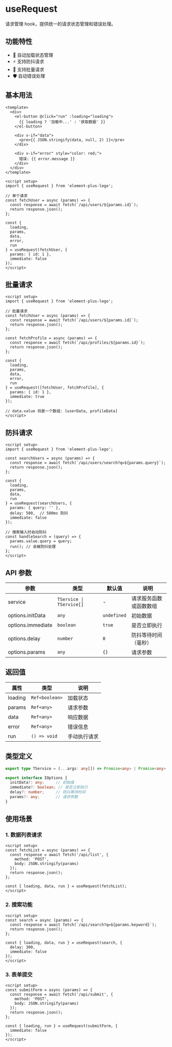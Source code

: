 # useRequest

请求管理 hook，提供统一的请求状态管理和错误处理。

## 功能特性

- 🔄 自动加载状态管理
- ⚡ 支持防抖请求
- 🎯 支持批量请求
- 🛡️ 自动错误处理

## 基本用法

```vue
<template>
  <div>
    <el-button @click="run" :loading="loading">
      {{ loading ? '加载中...' : '获取数据' }}
    </el-button>
    
    <div v-if="data">
      <pre>{{ JSON.stringify(data, null, 2) }}</pre>
    </div>
    
    <div v-if="error" style="color: red;">
      错误: {{ error.message }}
    </div>
  </div>
</template>

<script setup>
import { useRequest } from 'element-plus-lego';

// 单个请求
const fetchUser = async (params) => {
  const response = await fetch(`/api/users/${params.id}`);
  return response.json();
};

const {
  loading,
  params,
  data,
  error,
  run
} = useRequest(fetchUser, {
  params: { id: 1 },
  immediate: false
});
</script>
```

## 批量请求

```vue
<script setup>
import { useRequest } from 'element-plus-lego';

// 批量请求
const fetchUser = async (params) => {
  const response = await fetch(`/api/users/${params.id}`);
  return response.json();
};

const fetchProfile = async (params) => {
  const response = await fetch(`/api/profiles/${params.id}`);
  return response.json();
};

const {
  loading,
  params,
  data,
  error,
  run
} = useRequest([fetchUser, fetchProfile], {
  params: { id: 1 },
  immediate: true
});

// data.value 将是一个数组: [userData, profileData]
</script>
```

## 防抖请求

```vue
<script setup>
import { useRequest } from 'element-plus-lego';

const searchUsers = async (params) => {
  const response = await fetch(`/api/users/search?q=${params.query}`);
  return response.json();
};

const {
  loading,
  params,
  data,
  run
} = useRequest(searchUsers, {
  params: { query: '' },
  delay: 500,  // 500ms 防抖
  immediate: false
});

// 搜索输入时自动防抖
const handleSearch = (query) => {
  params.value.query = query;
  run(); // 会被防抖处理
};
</script>
```

## API 参数

| 参数 | 类型 | 默认值 | 说明 |
|------|------|--------|------|
| service | `TService \| TService[]` | - | 请求服务函数或函数数组 |
| options.initData | `any` | `undefined` | 初始数据 |
| options.immediate | `boolean` | `true` | 是否立即执行 |
| options.delay | `number` | `0` | 防抖等待时间（毫秒） |
| options.params | `any` | `{}` | 请求参数 |

## 返回值

| 属性 | 类型 | 说明 |
|------|------|------|
| loading | `Ref<boolean>` | 加载状态 |
| params | `Ref<any>` | 请求参数 |
| data | `Ref<any>` | 响应数据 |
| error | `Ref<any>` | 错误信息 |
| run | `() => void` | 手动执行请求 |

## 类型定义

```ts
export type TService = (...args: any[]) => Promise<any> | Promise<any>[];

export interface IOptions {
  initData?: any;     // 初始值
  immediate?: boolean; // 是否立即执行
  delay?: number;     // 防抖等待时间
  params?: any;       // 请求参数
}
```

## 使用场景

### 1. 数据列表请求
```vue
<script setup>
const fetchList = async (params) => {
  const response = await fetch('/api/list', {
    method: 'POST',
    body: JSON.stringify(params)
  });
  return response.json();
};

const { loading, data, run } = useRequest(fetchList);
</script>
```

### 2. 搜索功能
```vue
<script setup>
const search = async (params) => {
  const response = await fetch(`/api/search?q=${params.keyword}`);
  return response.json();
};

const { loading, data, run } = useRequest(search, {
  delay: 300,
  immediate: false
});
</script>
```

### 3. 表单提交
```vue
<script setup>
const submitForm = async (params) => {
  const response = await fetch('/api/submit', {
    method: 'POST',
    body: JSON.stringify(params)
  });
  return response.json();
};

const { loading, run } = useRequest(submitForm, {
  immediate: false
});
</script>
```
